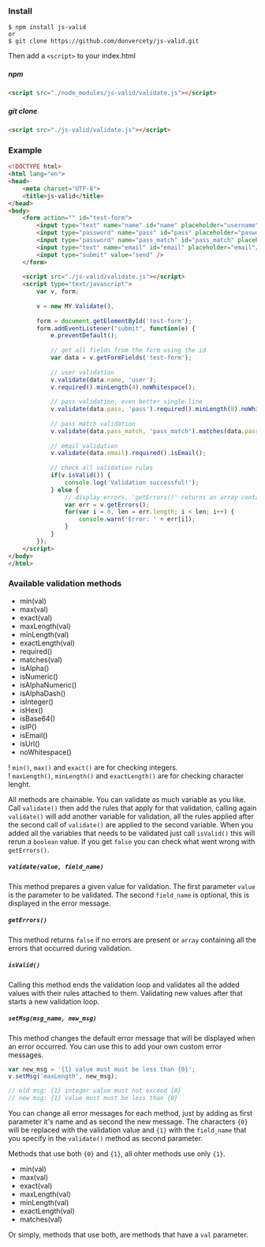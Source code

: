 ### Install
    $ npm install js-valid
    or
    $ git clone https://github.com/donvercety/js-valid.git

Then add a `<script>` to your index.html

##### npm

```html
<script src="./node_modules/js-valid/validate.js"></script>
```

##### git clone

```html
<script src="./js-valid/validate.js"></script>
```

### Example

```html
<!DOCTYPE html>
<html lang="en">
<head>
    <meta charset="UTF-8">
    <title>js-valid</title>
</head>
<body>
    <form action="" id="test-form">
        <input type="text" name="name" id="name" placeholder="username"/>
        <input type="password" name="pass" id="pass" placeholder="pasword"/>
        <input type="password" name="pass_match" id="pass_match" placeholder="repeat password"/>
        <input type="text" name="email" id="email" placeholder="email"/>
        <input type="submit" value="send" />
    </form>
    
    <script src="./js-valid/validate.js"></script>
    <script type="text/javascript">
        var v, form; 
    
        v = new MY.Validate(),
        
        form = document.getElementById('test-form');
        form.addEventListener("submit", function(e) {
            e.preventDefault();
            
            // get all fields from the form using the id
            var data = v.getFormFields('test-form');
            
            // user validation
            v.validate(data.name, 'user');
            v.required().minLength(4).noWhitespace();
            
            // pass validation, even better single line
            v.validate(data.pass, 'pass').required().minLength(8).noWhitespace();
            
            // pass match validation
            v.validate(data.pass_match, 'pass_match').matches(data.pass);
            
            // email validation
            v.validate(data.email).required().isEmail();
            
            // check all validation rules
            if(v.isValid()) { 
                console.log('Validation successful!');
            } else {
                // display errors, 'getErrors()' returns an array containing all errors that occurred
                var err = v.getErrors();
                for(var i = 0, len = err.length; i < len; i++) {
                    console.warn('Error: ' + err[i]);
                }
            }
        });
    </script>
</body>
</html>
```

### Available validation methods
- min(val)
- max(val)
- exact(val)
- maxLength(val)
- minLength(val)
- exactLength(val)
- required()
- matches(val)
- isAlpha()
- isNumeric()
- isAlphaNumeric()
- isAlphaDash()
- isInteger()
- isHex()
- isBase64()
- isIP()
- isEmail()
- isUrl()
- noWhitespace()

! `min()`, `max()` and `exact()` are for checking integers.  
! `maxLength()`, `minLength()` and `exactLength()` are for checking character lenght.

All methods are chainable. You can validate as much variable as you like. Call `validate()` then add the rules that apply for that validation, calling again `validate()` will add another variable for validation, all the rules applied after the second call of `validate()` are applied to the second variable. When you added all the variables that needs to be validated just call `isValid()` this will rerun a `boolean` value. If you get `false` you can check what went wrong with `getErrors()`.

##### `validate(value, field_name)`
This method prepares a given value for validation. The first parameter `value` is the parameter to be validated. The second `field_name` is optional, this is displayed in the error message.

##### `getErrors()`
This method returns `false` if no errors are present or `array` containing all the errors that occurred during validation.

##### `isValid()`
Calling this method ends the validation loop and validates all the added values with their rules attached to them. Validating new values after that starts a new validation loop.

##### `setMsg(msg_name, new_msg)`
This method changes the default error message that will be displayed when an error occurred. You can use this to add your own custom error messages.

```js
var new_msg = '{1} value must must be less than {0}';
v.setMsg('maxLength', new_msg);

// old msg: {1} integer value must not exceed {0}
// new msg: {1} value must must be less than {0}
```

You can change all error messages for each method, just by adding as first parameter it's name and as second the new message. The characters `{0}` will be replaced with the validation value and `{1}` with the `field_name` that you specify in the `validate()` method as second parameter.

Methods that use both `{0}` and `{1}`, all ohter methods use only `{1}`.

- min(val)
- max(val)
- exact(val)
- maxLength(val)
- minLength(val)
- exactLength(val)
- matches(val)


Or simply, methods that use both, are methods that have a `val` parameter.